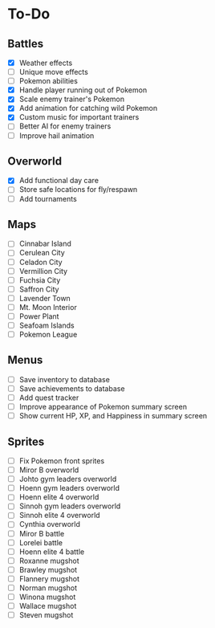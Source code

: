 
# To-Do
## Battles
- [X] Weather effects
- [ ] Unique move effects
- [ ] Pokemon abilities
- [X] Handle player running out of Pokemon
- [X] Scale enemy trainer's Pokemon
- [X] Add animation for catching wild Pokemon
- [X] Custom music for important trainers
- [ ] Better AI for enemy trainers
- [ ] Improve hail animation

## Overworld
- [X] Add functional day care
- [ ] Store safe locations for fly/respawn
- [ ] Add tournaments

## Maps
- [ ] Cinnabar Island
- [ ] Cerulean City
- [ ] Celadon City
- [ ] Vermillion City
- [ ] Fuchsia City
- [ ] Saffron City
- [ ] Lavender Town
- [ ] Mt. Moon Interior 
- [ ] Power Plant
- [ ] Seafoam Islands
- [ ] Pokemon League

## Menus
- [ ] Save inventory to database
- [ ] Save achievements to database
- [ ] Add quest tracker
- [ ] Improve appearance of Pokemon summary screen
- [ ] Show current HP, XP, and Happiness in summary screen

## Sprites
- [ ] Fix Pokemon front sprites
- [ ] Miror B overworld
- [ ] Johto gym leaders overworld
- [ ] Hoenn gym leaders overworld
- [ ] Hoenn elite 4 overworld
- [ ] Sinnoh gym leaders overworld
- [ ] Sinnoh elite 4 overworld
- [ ] Cynthia overworld
- [ ] Miror B battle
- [ ] Lorelei battle
- [ ] Hoenn elite 4 battle
- [ ] Roxanne mugshot
- [ ] Brawley mugshot
- [ ] Flannery mugshot
- [ ] Norman mugshot
- [ ] Winona mugshot
- [ ] Wallace mugshot
- [ ] Steven mugshot
